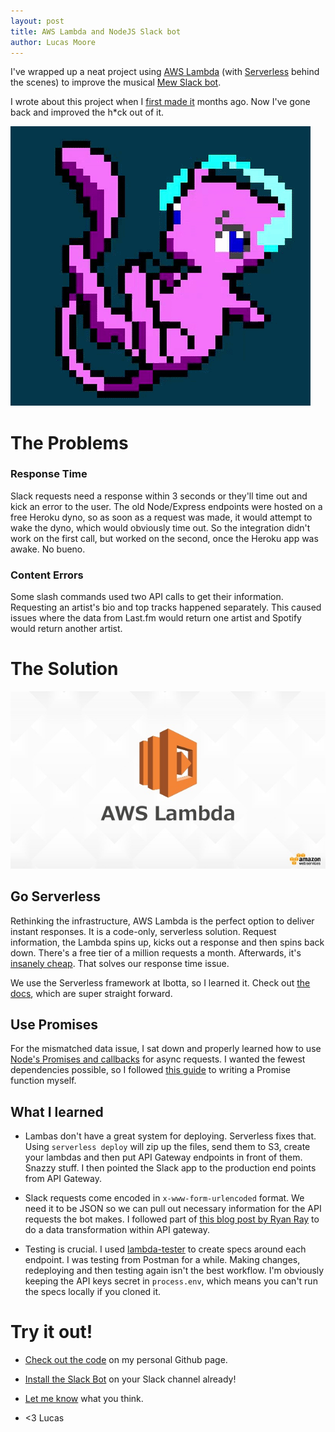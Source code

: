 ```yaml
---
layout: post
title: AWS Lambda and NodeJS Slack bot
author: Lucas Moore
---
```


I've wrapped up a neat project using [AWS Lambda](https://aws.amazon.com/lambda/) (with [Serverless](https://serverless.com/) behind the scenes) to improve the musical [Mew Slack bot](http://mewsic.herokuapp.com/).

I wrote about this project when I [first made it](http://dev.thelucasmoore.com/2016/07/11/Building-Slack-Bots-with-Node.html) months ago.
Now I've gone back and improved the h*ck out of it.

![mewsic](/assets/mewsic.gif)

# The Problems

### Response Time
Slack requests need a response within 3 seconds or they'll time out and kick an error to the user.
The old Node/Express endpoints were hosted on a free Heroku dyno, so as soon as a request was made, it would attempt to wake the dyno, which would obviously time out. So the integration didn't work on the first call, but worked on the second, once the Heroku app was awake. No bueno.

### Content Errors
Some slash commands used two API calls to get their information. Requesting an artist's bio and top tracks happened separately. This caused issues where the data from Last.fm would return one artist and Spotify would return another artist.

# The Solution

![lambda](/assets/lambda.jpg)

## Go Serverless
Rethinking the infrastructure, AWS Lambda is the perfect option to deliver instant responses. It is a code-only, serverless solution. Request information, the Lambda spins up, kicks out a response and then spins back down. There's a free tier of a million requests a month. Afterwards, it's [insanely cheap](https://aws.amazon.com/lambda/pricing/). That solves our response time issue.

We use the Serverless framework at Ibotta, so I learned it. Check out [the docs](https://serverless.com/framework/docs/), which are super straight forward.

## Use Promises
For the mismatched data issue, I sat down and properly learned how to use [Node's Promises and callbacks](https://github.com/maxogden/art-of-node#callbacks) for async requests. I wanted the fewest dependencies possible, so I followed [this guide](https://www.tomas-dvorak.cz/posts/nodejs-request-without-dependencies/) to writing a Promise function myself.

## What I learned

* Lambas don't have a great system for deploying. Serverless fixes that. Using `serverless deploy` will zip up the files, send them to S3, create your lambdas and then put API Gateway endpoints in front of them. Snazzy stuff. I then pointed the Slack app to the production end points from API Gateway.

* Slack requests come encoded in `x-www-form-urlencoded` format. We need it to be JSON so we can pull out necessary information for the API requests the bot makes. I followed part of [this blog post by Ryan Ray](http://www.ryanray.me/serverless-slack-integrations) to do a data transformation within API gateway.

* Testing is crucial. I used [lambda-tester](https://www.npmjs.com/package/lambda-tester) to create specs around each endpoint.
I was testing from Postman for a while. Making changes, redeploying and then testing again isn't the best workflow. I'm obviously keeping the API keys secret in `process.env`, which means you can't run the specs locally if you cloned it.

# Try it out!

* [Check out the code](https://github.com/TheLucasMoore/mewsic_aws_lambda)
on my personal Github page.

* [Install the Slack Bot](http://mewsic.herokuapp.com/) on your Slack channel already!

* [Let me know](https://twitter.com/thelucasmoore) what you think.

* <3 Lucas
